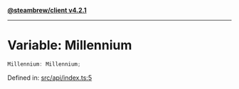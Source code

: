 [**@steambrew/client v4.2.1**](../README.md)

***

# Variable: Millennium

```ts
Millennium: Millennium;
```

Defined in: [src/api/index.ts:5](https://github.com/shdwmtr/plugutil/blob/b52230e3bd417b9353d983856323dee8a90c4f70/client/src/api/index.ts#L5)

